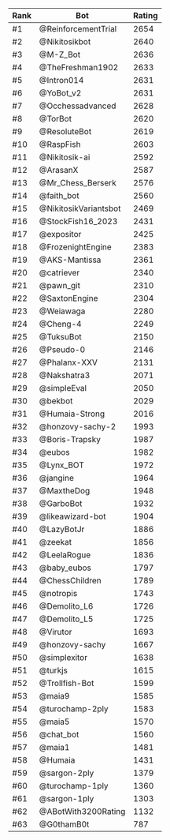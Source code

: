 Rank|Bot|Rating
---|---|---
#1|@ReinforcementTrial|2654
#2|@Nikitosikbot|2640
#3|@M-Z_Bot|2636
#4|@TheFreshman1902|2633
#5|@Intron014|2631
#6|@YoBot_v2|2631
#7|@Occhessadvanced|2628
#8|@TorBot|2620
#9|@ResoluteBot|2619
#10|@RaspFish|2603
#11|@Nikitosik-ai|2592
#12|@ArasanX|2587
#13|@Mr_Chess_Berserk|2576
#14|@faith_bot|2560
#15|@NikitosikVariantsbot|2469
#16|@StockFish16_2023|2431
#17|@expositor|2425
#18|@FrozenightEngine|2383
#19|@AKS-Mantissa|2361
#20|@catriever|2340
#21|@pawn_git|2310
#22|@SaxtonEngine|2304
#23|@Weiawaga|2280
#24|@Cheng-4|2249
#25|@TuksuBot|2150
#26|@Pseudo-0|2146
#27|@Phalanx-XXV|2131
#28|@Nakshatra3|2071
#29|@simpleEval|2050
#30|@bekbot|2029
#31|@Humaia-Strong|2016
#32|@honzovy-sachy-2|1993
#33|@Boris-Trapsky|1987
#34|@eubos|1982
#35|@Lynx_BOT|1972
#36|@jangine|1964
#37|@MaxtheDog|1948
#38|@GarboBot|1932
#39|@likeawizard-bot|1904
#40|@LazyBotJr|1886
#41|@zeekat|1856
#42|@LeelaRogue|1836
#43|@baby_eubos|1797
#44|@ChessChildren|1789
#45|@notropis|1743
#46|@Demolito_L6|1726
#47|@Demolito_L5|1725
#48|@Virutor|1693
#49|@honzovy-sachy|1667
#50|@simplexitor|1638
#51|@turkjs|1615
#52|@Trollfish-Bot|1599
#53|@maia9|1585
#54|@turochamp-2ply|1583
#55|@maia5|1570
#56|@chat_bot|1560
#57|@maia1|1481
#58|@Humaia|1431
#59|@sargon-2ply|1379
#60|@turochamp-1ply|1360
#61|@sargon-1ply|1303
#62|@ABotWith3200Rating|1132
#63|@G0thamB0t|787
